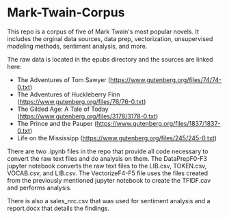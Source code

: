 # Mark-Twain-Corpus

This repo is a corpus of five of Mark Twain's most popular novels. It includes the orginal data sources, data prep, vectorization, unsupervised modeling methods, sentiment analysis, and more. 

The raw data is located in the epubs directory and the sources are linked here: 
* The Adventures of Tom Sawyer (https://www.gutenberg.org/files/74/74-0.txt)
* The Adventures of Huckleberry Finn (https://www.gutenberg.org/files/76/76-0.txt)
* The Gilded Age: A Tale of Today (https://www.gutenberg.org/files/3178/3178-0.txt)
* The Prince and the Pauper (https://www.gutenberg.org/files/1837/1837-0.txt)
* Life on the Mississipp (https://www.gutenberg.org/files/245/245-0.txt)

There are two .ipynb files in the repo that provide all code necessary to convert the raw text files and do analysis on them. The DataPrepF0-F3 jupyter notebook converts the raw text files to the LIB.csv, TOKEN.csv, VOCAB.csv, and LIB.csv. The VectorizeF4-F5 file uses the files created from the previously mentioned jupyter notebook to create the TFIDF.cav and performs analysis. 

There is also a sales_nrc.csv that was used for sentiment analysis and a report.docx that details the findings. 
